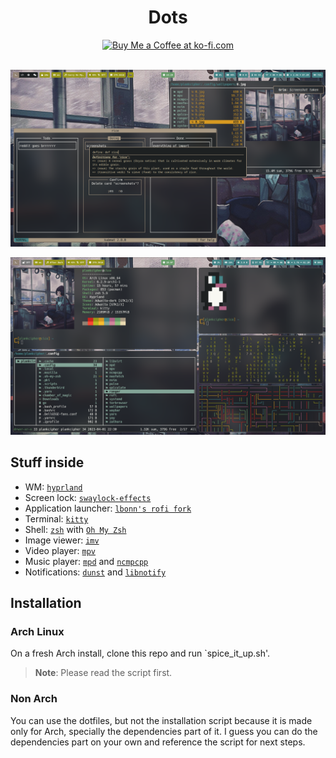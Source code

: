 <div align="center">
  <h1>Dots</h1>

  <a href="https://ko-fi.com/Y8Y4HZ5S3" target="_blank">
    <img src="https://ko-fi.com/img/githubbutton_sm.svg" alt="Buy Me a Coffee at ko-fi.com" />
  </a>
</div>

<br />

![Workspace_0](./images/workspace_0.png)

![Workspace_1](./images/workspace_1.png)

## Stuff inside

- WM: [`hyprland`](https://github.com/hyprwm/hyprland)
- Screen lock: [`swaylock-effects`](https://github.com/mortie/swaylock-effects)
- Application launcher: [`lbonn's rofi fork`](https://github.com/lbonn/rofi)
- Terminal: [`kitty`](https://github.com/kovidgoyal/kitty)
- Shell: [`zsh`](https://www.zsh.org/) with [`Oh My Zsh`](https://ohmyz.sh/)
- Image viewer: [`imv`](https://sr.ht/~exec64/imv/)
- Video player: [`mpv`](https://mpv.io/)
- Music player: [`mpd`](https://wiki.archlinux.org/index.php/Music_Player_Daemon) and [`ncmpcpp`](https://wiki.archlinux.org/index.php/Ncmpcpp)
- Notifications: [`dunst`](https://wiki.archlinux.org/index.php/Dunst) and [`libnotify`](https://wiki.archlinux.org/index.php/Desktop_notifications#Libnotify)

## Installation

### Arch Linux

On a fresh Arch install, clone this repo and run `spice_it_up.sh'.

> **Note**: Please read the script first.

### Non Arch

You can use the dotfiles, but not the installation script because it is made only for Arch, specially the dependencies part of it. I guess you can do the dependencies part on your own and reference the script for next steps.
